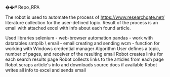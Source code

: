 ��# Repo_RPA

The robot is used to automate the process of https://www.researchgate.net/ literature collection for the user-defined topic. Result of the process is an email with attached excel with info about each found article.

Used libraries
selenium - web-browser automation
pandas - work with datatables
smtplib \ email - email creating and sending
wcm - function for working with Windows credential manager
Algorithm
User defines a topic, number of pages, and receiver of the resulting email
Robot creates links for each search results page
Robot collects links to the articles from each page
Robot scraps article's info and downloads source docs if available
Robot writes all info to excel and sends email
